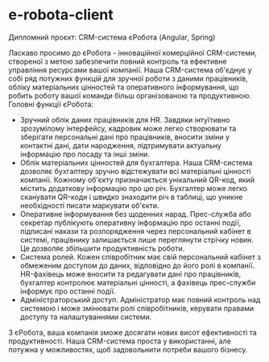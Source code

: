 # e-robota-client


Дипломний проєкт:  CRM-система єРобота (Angular, Spring)

Ласкаво просимо до єРобота - інноваційної комерційної CRM-системи, створеної з метою забезпечити повний контроль та ефективне управління ресурсами вашої компанії. Наша CRM-система об'єднує у собі ряд потужних функцій для зручної роботи з даними працівників, обліку матеріальних цінностей та оперативного інформування, що робить роботу вашої команди більш організованою та продуктивною.
Головні функції єРобота:
-	Зручний облік даних працівників для HR. Завдяки інтуїтивно зрозумілому інтерфейсу, кадровик може легко створювати та зберігати персональні дані про працівників, вносити зміни у контактні дані, дати народження, підтримувати актуальну інформацію про посаду та інші зміни.
-	Облік матеріальних цінностей для бухгалтера. Наша CRM-система дозволяє бухгалтеру зручно відстежувати всі матеріальні цінності компанії. Кожному об'єкту призначається унікальний QR-код, який містить додаткову інформацію про цю річ. Бухгалтер може легко сканувати QR-коди і швидко знаходити річ в таблиці, що уникне необхідності писати маркувати об'єкти.
-	Оперативне інформування без щоденних нарад. Прес-служба або секретар публікують оперативну інформацію про останні події, підписані накази та розпорядження через персональний кабінет в системі, працівнику залишається лише переглянути стрічку новин. Це дозволяє збільшити продуктивність роботи.
-	Система ролей. Кожен співробітник має свій персональний кабінет з обмеженим доступом до даних, відповідно до його ролі в компанії. HR-фахівець може вносити та редагувати дані про працівників, бухгалтер контролює матеріальні цінності, а фахівець прес-служби інформує про останні події.
-	Адміністраторський доступ.  Адміністратор має повний контроль над системою і може змінювати ролі співробітників, керувати правами доступу та налаштуваннями системи.

З єРобота, ваша компанія зможе досягати нових висот ефективності та продуктивності. Наша CRM-система проста у використанні, але потужна у можливостях, щоб задовольнити потреби вашого бізнесу.
